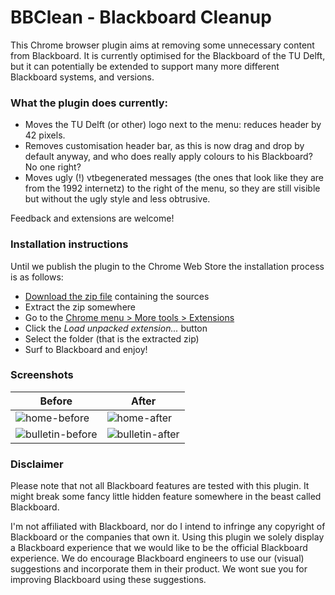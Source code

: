 # BBClean - Blackboard Cleanup

This Chrome browser plugin aims at removing some unnecessary content from Blackboard. It is currently optimised for the Blackboard of the TU Delft, but it can potentially be extended to support many more different Blackboard systems, and versions.

### What the plugin does currently:

- Moves the TU Delft (or other) logo next to the menu: reduces header by 42 pixels.
- Removes customisation header bar, as this is now drag and drop by default anyway, and who does really apply colours to his Blackboard? No one right?
- Moves ugly (!) vtbegenerated messages (the ones that look like they are from the 1992 internetz) to the right of the menu, so they are still visible but without the ugly style and less obtrusive.

Feedback and extensions are welcome!

### Installation instructions
Until we publish the plugin to the Chrome Web Store the installation process is as follows:

- [Download the zip file](https://github.com/hermanbanken/BBClean/archive/master.zip) containing the sources
- Extract the zip somewhere
- Go to the [Chrome menu > More tools > Extensions](chrome://extensions/)
- Click the *Load unpacked extension...* button
- Select the folder (that is the extracted zip)
- Surf to Blackboard and enjoy!

### Screenshots

| Before | After | 
| ------ | ----- |
| ![home-before](https://cloud.githubusercontent.com/assets/791189/6587146/d62d53a2-c780-11e4-9b1b-db8ec208a292.png) | ![home-after](https://cloud.githubusercontent.com/assets/791189/6587149/d62df988-c780-11e4-90e9-6b9595ee6f8f.png) |
| ![bulletin-before](https://cloud.githubusercontent.com/assets/791189/6587150/d62e4dfc-c780-11e4-95b9-3e2e2cc511fb.png) | ![bulletin-after](https://cloud.githubusercontent.com/assets/791189/6587147/d62d9894-c780-11e4-9be9-ba202cd7aba8.png) | ![install](https://cloud.githubusercontent.com/assets/791189/6587148/d62da776-c780-11e4-9100-63f80c50f29e.png)

### Disclaimer

Please note that not all Blackboard features are tested with this plugin. It might break some fancy little hidden feature somewhere in the beast called Blackboard.

I'm not affiliated with Blackboard, nor do I intend to infringe any copyright of Blackboard or the companies that own it. Using this plugin we solely display a Blackboard experience that we would like to be the official Blackboard experience. We do encourage Blackboard engineers to use our (visual) suggestions and incorporate them in their product. We wont sue you for improving Blackboard using these suggestions.
